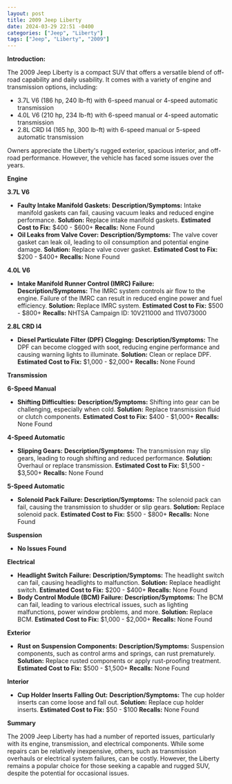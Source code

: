 ```yaml
---
layout: post
title: 2009 Jeep Liberty
date: 2024-03-29 22:51 -0400
categories: ["Jeep", "Liberty"]
tags: ["Jeep", "Liberty", "2009"]
---
```

**Introduction:**

The 2009 Jeep Liberty is a compact SUV that offers a versatile blend of off-road capability and daily usability. It comes with a variety of engine and transmission options, including:

* 3.7L V6 (186 hp, 240 lb-ft) with 6-speed manual or 4-speed automatic transmission
* 4.0L V6 (210 hp, 234 lb-ft) with 6-speed manual or 4-speed automatic transmission
* 2.8L CRD I4 (165 hp, 300 lb-ft) with 6-speed manual or 5-speed automatic transmission

Owners appreciate the Liberty's rugged exterior, spacious interior, and off-road performance. However, the vehicle has faced some issues over the years.

**Engine**

**3.7L V6**

* **Faulty Intake Manifold Gaskets:** **Description/Symptoms:** Intake manifold gaskets can fail, causing vacuum leaks and reduced engine performance. **Solution:** Replace intake manifold gaskets. **Estimated Cost to Fix:** $400 - $600+ **Recalls:** None Found
* **Oil Leaks from Valve Cover:** **Description/Symptoms:** The valve cover gasket can leak oil, leading to oil consumption and potential engine damage. **Solution:** Replace valve cover gasket. **Estimated Cost to Fix:** $200 - $400+ **Recalls:** None Found

**4.0L V6**

* **Intake Manifold Runner Control (IMRC) Failure:** **Description/Symptoms:** The IMRC system controls air flow to the engine. Failure of the IMRC can result in reduced engine power and fuel efficiency. **Solution:** Replace IMRC system. **Estimated Cost to Fix:** $500 - $800+ **Recalls:** NHTSA Campaign ID: 10V211000 and 11V073000

**2.8L CRD I4**

* **Diesel Particulate Filter (DPF) Clogging:** **Description/Symptoms:** The DPF can become clogged with soot, reducing engine performance and causing warning lights to illuminate. **Solution:** Clean or replace DPF. **Estimated Cost to Fix:** $1,000 - $2,000+ **Recalls:** None Found

**Transmission**

**6-Speed Manual**

* **Shifting Difficulties:** **Description/Symptoms:** Shifting into gear can be challenging, especially when cold. **Solution:** Replace transmission fluid or clutch components. **Estimated Cost to Fix:** $400 - $1,000+ **Recalls:** None Found

**4-Speed Automatic**

* **Slipping Gears:** **Description/Symptoms:** The transmission may slip gears, leading to rough shifting and reduced performance. **Solution:** Overhaul or replace transmission. **Estimated Cost to Fix:** $1,500 - $3,500+ **Recalls:** None Found

**5-Speed Automatic**

* **Solenoid Pack Failure:** **Description/Symptoms:** The solenoid pack can fail, causing the transmission to shudder or slip gears. **Solution:** Replace solenoid pack. **Estimated Cost to Fix:** $500 - $800+ **Recalls:** None Found

**Suspension**

* **No Issues Found**

**Electrical**

* **Headlight Switch Failure:** **Description/Symptoms:** The headlight switch can fail, causing headlights to malfunction. **Solution:** Replace headlight switch. **Estimated Cost to Fix:** $200 - $400+ **Recalls:** None Found
* **Body Control Module (BCM) Failure:** **Description/Symptoms:** The BCM can fail, leading to various electrical issues, such as lighting malfunctions, power window problems, and more. **Solution:** Replace BCM. **Estimated Cost to Fix:** $1,000 - $2,000+ **Recalls:** None Found

**Exterior**

* **Rust on Suspension Components:** **Description/Symptoms:** Suspension components, such as control arms and springs, can rust prematurely. **Solution:** Replace rusted components or apply rust-proofing treatment. **Estimated Cost to Fix:** $500 - $1,500+ **Recalls:** None Found

**Interior**

* **Cup Holder Inserts Falling Out:** **Description/Symptoms:** The cup holder inserts can come loose and fall out. **Solution:** Replace cup holder inserts. **Estimated Cost to Fix:** $50 - $100 **Recalls:** None Found

**Summary**

The 2009 Jeep Liberty has had a number of reported issues, particularly with its engine, transmission, and electrical components. While some repairs can be relatively inexpensive, others, such as transmission overhauls or electrical system failures, can be costly. However, the Liberty remains a popular choice for those seeking a capable and rugged SUV, despite the potential for occasional issues.
